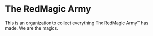 # The RedMagic Army

This is an organization to collect everything The RedMagic Army™ has made. We are the magics.